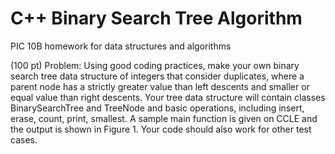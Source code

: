 # C++ Binary Search Tree Algorithm
PIC 10B homework for data structures and algorithms

(100 pt) Problem:
Using good coding practices, make your own binary search tree data structure of integers that consider duplicates, 
where a parent node has a strictly greater value than left descents and smaller or equal value than right descents. 
Your tree data structure will contain classes BinarySearchTree and TreeNode and basic operations, including insert, 
erase, count, print, smallest. A sample main function is given on CCLE and the output is shown in Figure 1. 
Your code should also work for other test cases.
